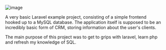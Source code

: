 ![image](https://user-images.githubusercontent.com/64590495/201734826-2586d330-d8f4-4965-99da-cd4043f8f40f.png)

A very basic Laravel example project, consisting of a simple frontend hooked up to a MySQL database. The application itself is supposed to be an incredibly basic form of CRM, storing information about the user's clients.

The main purpose of this project was to get to grips with laravel, learn php and refresh my knowledge of SQL.

